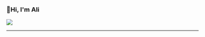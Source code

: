### 👋Hi, I'm Ali

![](https://komarev.com/ghpvc/?username=Hossaini1&label=PROFILE+VIEWS&color=green&abbreviated=true)




---




